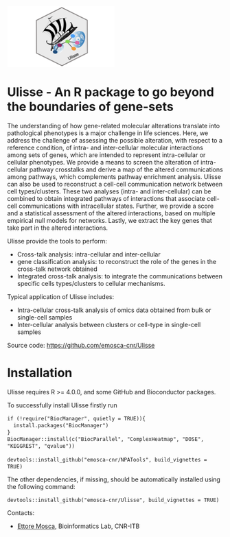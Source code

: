 <img src="vignettes/images/logo.png" width="250">

# Ulisse - An R package to go beyond the boundaries of gene-sets

The understanding of how gene-related molecular alterations translate into pathological phenotypes is a major challenge in life sciences. 
Here, we address the challenge of assessing the possible alteration, with respect to a reference condition, of intra- and inter-cellular molecular interactions among sets of genes, which are intended to represent intra-cellular or cellular phenotypes. 
We provide a means to screen the alteration of intra-cellular pathway crosstalks and derive a map of the altered communications among pathways, which complements pathway enrichment analysis. 
Ulisse can also be used to reconstruct a cell-cell communication network between cell types/clusters. These two analyses (intra- and inter-cellular) can be combined to obtain integrated pathways of interactions that associate cell-cell communications with intracellular states. 
Further, we provide a score and a statistical assessment of the altered interactions, based on multiple empirical null models for networks. Lastly, we extract the key genes that take part in the altered interactions. 

Ulisse provide the tools to perform:

- Cross-talk analysis: intra-cellular and inter-cellular
- gene classification analysis: to reconstruct the role of the genes in the cross-talk network obtained
- Integrated cross-talk analysis: to integrate the communications between specific cells types/clusters to cellular mechanisms.

Typical application of Ulisse includes:

- Intra-cellular cross-talk analysis of omics data obtained from bulk or single-cell samples
- Inter-cellular analysis between clusters or cell-type in single-cell samples

Source code: https://github.com/emosca-cnr/Ulisse

# Installation

Ulisse requires R >= 4.0.0, and some GitHub and Bioconductor packages.

To successfully install Ulisse firstly run 

```{r, include=TRUE, eval=FALSE}
if (!require("BiocManager", quietly = TRUE)){
  install.packages("BiocManager")
}
BiocManager::install(c("BiocParallel", "ComplexHeatmap", "DOSE", "KEGGREST", "qvalue"))

devtools::install_github("emosca-cnr/NPATools", build_vignettes = TRUE)
```

The other dependencies, if missing, should be automatically installed using the following command:

```{r, include=TRUE, eval=FALSE}
devtools::install_github("emosca-cnr/Ulisse", build_vignettes = TRUE)
```

Contacts:

- [Ettore Mosca](https://www.itb.cnr.it/en/institute/staff/ettore-mosca), Bioinformatics Lab, CNR-ITB
